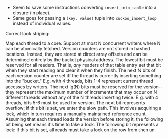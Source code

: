 * Seem to save some instructions converting `insert_into_table` into a closure (in place).
* Same goes for passing a `(key, value)` tuple into `cuckoo_insert_loop` instead of individual values.

Correct lock striping:

Map each thread to a core.  Support at most N concurrent writers where N can be atomically fetched.
Version counters are not stored in hashed locations.  Instead, they are stored at direct array offsets
and can be determined entirely by the bucket physical address.
The lowest bit must be reserved for all readers.  That is, *any* readers of that table entry set that bit when they start reading and
clear it when they finish.
The next N bits of each version counter are set iff the thread is currently inserting something into the "bucket."
E.g. with 4 threads, bits 1-4 represent current thread accesses by writers.
The next lg(N) bits must be reserved for the version--they represent the maximum number of increments that may occur on
N different threads without any of the N threads inserting twice.  E.g. with 4 threads, bits 5-6 must be used for version.
The next bit represents overflow; if this bit is set, we enter the slow path.  This involves acquiring a lock,
which in turn requires a manually maintained reference count.
Assuming that each thread loads the version before storing it, the following bit being set means it's time to take a lock.
The following bit represents a lock: if this bit is set, all reads must take a lock on the row from then un
